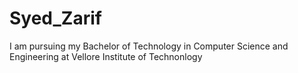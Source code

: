 # Syed_Zarif
I am pursuing my Bachelor of Technology in Computer Science and Engineering at Vellore Institute of Technonlogy 
